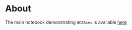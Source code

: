 About
=====

The main notebook demonstrating ``WCSAxes`` is available [here](http://nbviewer.ipython.org/urls/raw.github.com/astrofrog/wcsaxes-examples/master/WCSAxes%2520Demo.ipynb)
